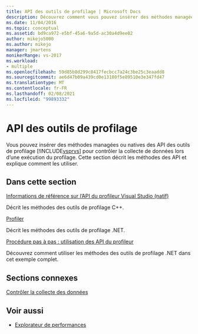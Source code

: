 ```yaml
---
title: API des outils de profilage | Microsoft Docs
description: Découvrez comment vous pouvez insérer des méthodes managées ou natives des API de Visual Studio Outils de profilage pour contrôler la collecte de données dans une exécution de profilage.
ms.date: 11/04/2016
ms.topic: conceptual
ms.assetid: bd9ca972-e5bf-45a6-9a5d-ac30a4d9ee02
author: mikejo5000
ms.author: mikejo
manager: jmartens
monikerRange: vs-2017
ms.workload:
- multiple
ms.openlocfilehash: 59d85b8d299c8417fecbcc7a24c3be25c3eaadd8
ms.sourcegitcommit: ae6d47b09a439cd0e13180f5e89510e3e347fd47
ms.translationtype: MT
ms.contentlocale: fr-FR
ms.lasthandoff: 02/08/2021
ms.locfileid: "99893332"
---
```

# <a name="profiling-tools-apis"></a>API des outils de profilage

Vous pouvez insérer des méthodes managées ou natives des API des outils de profilage [!INCLUDE[vsprvs](../code-quality/includes/vsprvs_md.md)] pour contrôler la collecte de données lors d’une exécution du profilage. Cette section décrit les méthodes des API et explique comment les utiliser.

## <a name="in-this-section"></a>Dans cette section

[Informations de référence sur l’API du profileur Visual Studio (natif)](../profiling/visual-studio-profiler-api-reference-native.md)

Décrit les méthodes des outils de profilage C++.

[Profiler](/previous-versions/ms242704(v=vs.140))

Décrit les méthodes des outils de profilage .NET.

[Procédure pas à pas : utilisation des API du profileur](../profiling/walkthrough-using-profiler-apis.md)

Découvrez comment utiliser les méthodes des outils de profilage .NET dans cet exemple complet.

## <a name="related-sections"></a>Sections connexes

[Contrôler la collecte des données](../profiling/controlling-data-collection.md)

## <a name="see-also"></a>Voir aussi

- [Explorateur de performances](../profiling/performance-explorer.md)
